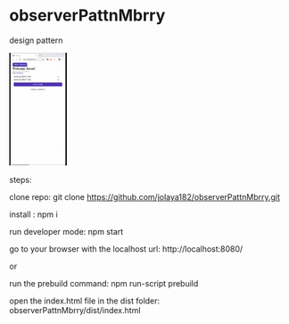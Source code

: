 # observerPattnMbrry
design pattern

<a href="https://imgflip.com/gif/3mqvn2"><img src="src/images/mb1.gif" title="made at imgflip.com"/></a>

steps:

clone repo: git clone https://github.com/jolaya182/observerPattnMbrry.git

install : npm i

run developer mode: npm start

go to your browser with the localhost url: http://localhost:8080/

or

run the prebuild command: npm run-script prebuild

open the index.html file in the dist folder: observerPattnMbrry/dist/index.html